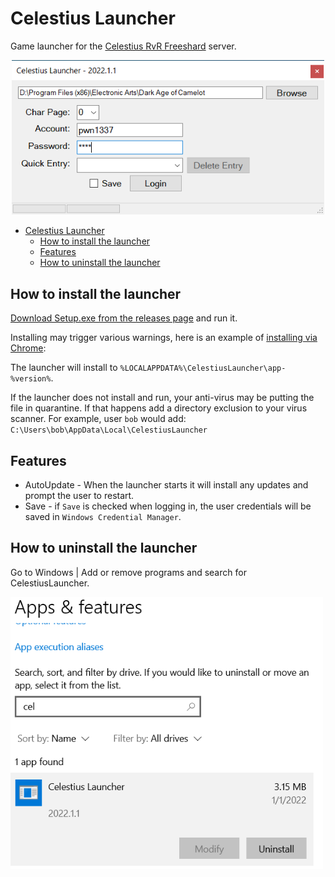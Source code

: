# Celestius Launcher

Game launcher for the [Celestius RvR Freeshard](https://celestiusrvr.com/) server.

<p align="center">
  <a href="https://github.com/daoc-celestius/celestius-launcher/releases/latest">
    <img src="./assets/launcher_example.png" alt="drawing" width="500"/>
  </a>
</p>

- [Celestius Launcher](#celestius-launcher)
  - [How to install the launcher](#how-to-install-the-launcher)
  - [Features](#features)
  - [How to uninstall the launcher](#how-to-uninstall-the-launcher)

## How to install the launcher
[Download Setup.exe from the releases page](https://github.com/daoc-celestius/celestius-launcher/releases/latest) and run it.

Installing may trigger various warnings, here is an example of [installing via Chrome](docs/install-chrome.md):

The launcher will install to `%LOCALAPPDATA%\CelestiusLauncher\app-%version%`.

If the launcher does not install and run, your anti-virus may be putting the file in quarantine.  If that happens add a directory exclusion to your virus scanner. For example, user `bob` would add: `C:\Users\bob\AppData\Local\CelestiusLauncher`

## Features
- AutoUpdate - When the launcher starts it will install any updates and prompt the user to restart.
- Save - if `Save` is checked when logging in, the user credentials will be saved in `Windows Credential Manager`.

## How to uninstall the launcher

Go to Windows | Add or remove programs and search for CelestiusLauncher.

<img src="./assets/launcher_uninstall.png" width="500" >